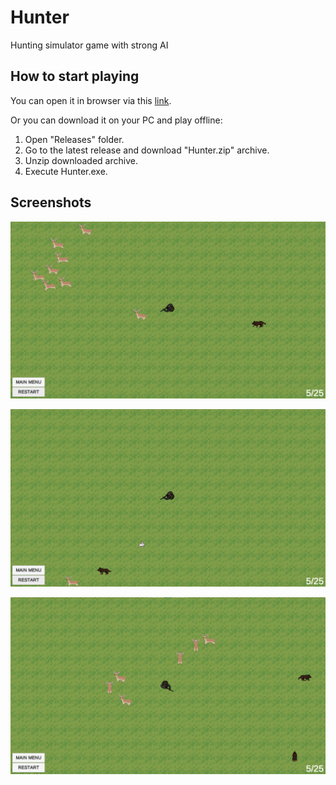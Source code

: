 # Hunter
Hunting simulator game with strong AI

## How to start playing
You can open it in browser via this [link](https://snyk04.github.io/hunter/).   

Or you can download it on your PC and play offline:
1. Open "Releases" folder.
2. Go to the latest release and download "Hunter.zip" archive.
3. Unzip downloaded archive.
4. Execute Hunter.exe.

## Screenshots
![](https://github.com/snyk04/hunter/blob/master/Screenshots/Screenshot%201.png)

![](https://github.com/snyk04/hunter/blob/master/Screenshots/Screenshot%202.png)

![](https://github.com/snyk04/hunter/blob/master/Screenshots/Screenshot%203.png)

